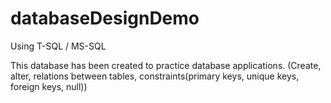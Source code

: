 # databaseDesignDemo
Using T-SQL / MS-SQL

This database has been created to practice database applications. (Create, alter, relations between tables, constraints(primary keys, unique keys, foreign keys, null))
